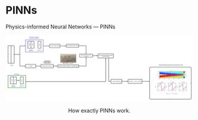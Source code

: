 # PINNs
Physics-informed Neural Networks — PINNs

<div align="center">
<img src="PINNs.jpeg" >
<p>How exactly PINNs work.</p>
</div>
